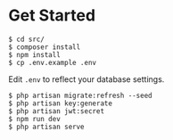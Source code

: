 Get Started
===========

```
$ cd src/
$ composer install
$ npm install
$ cp .env.example .env
```

Edit `.env` to reflect your database settings.

```
$ php artisan migrate:refresh --seed
$ php artisan key:generate
$ php artisan jwt:secret
$ npm run dev
$ php artisan serve
```
